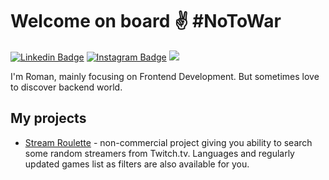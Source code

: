 # Welcome on board ✌ #NoToWar

[![Linkedin Badge](https://img.shields.io/badge/-LinkedIn-0e76a8?style=flat-square&logo=Linkedin&logoColor=white)](https://linkedin.com/in/rmeshkov/)
[![Instagram Badge](https://img.shields.io/badge/-Instagram-e4405f?style=flat-square&logo=Instagram&logoColor=white)](http://instagram.com/r0masan)
![](https://img.shields.io/github/followers/Romjkez?label=Followers&style=flat-square)
<!---
![GitHub commit activity](https://img.shields.io/github/commit-activity/m/Romjkez/mini-backend?style=flat-square)
-->

I'm Roman, mainly focusing on Frontend Development. But sometimes love to discover backend world.

## My projects
- [Stream Roulette](https://stream-roulette.live) - non-commercial project giving you ability to search some random streamers from Twitch.tv. Languages and regularly updated games list as filters are also available for you.
